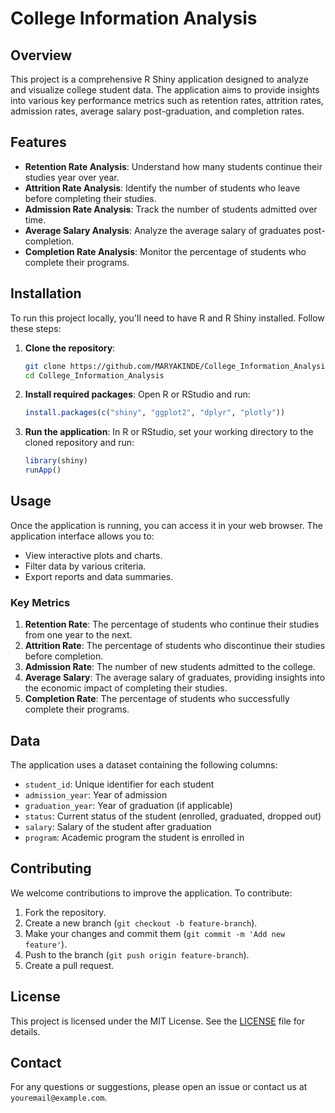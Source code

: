# College Information Analysis 

## Overview

This project is a comprehensive R Shiny application designed to analyze and visualize college student data. The application aims to provide insights into various key performance metrics such as retention rates, attrition rates, admission rates, average salary post-graduation, and completion rates.

## Features

- **Retention Rate Analysis**: Understand how many students continue their studies year over year.
- **Attrition Rate Analysis**: Identify the number of students who leave before completing their studies.
- **Admission Rate Analysis**: Track the number of students admitted over time.
- **Average Salary Analysis**: Analyze the average salary of graduates post-completion.
- **Completion Rate Analysis**: Monitor the percentage of students who complete their programs.

## Installation

To run this project locally, you'll need to have R and R Shiny installed. Follow these steps:

1. **Clone the repository**:
    ```sh
    git clone https://github.com/MARYAKINDE/College_Information_Analysis.git
    cd College_Information_Analysis
    ```

2. **Install required packages**:
    Open R or RStudio and run:
    ```r
    install.packages(c("shiny", "ggplot2", "dplyr", "plotly"))
    ```

3. **Run the application**:
    In R or RStudio, set your working directory to the cloned repository and run:
    ```r
    library(shiny)
    runApp()
    ```

## Usage

Once the application is running, you can access it in your web browser. The application interface allows you to:

- View interactive plots and charts.
- Filter data by various criteria.
- Export reports and data summaries.

### Key Metrics

1. **Retention Rate**: The percentage of students who continue their studies from one year to the next.
2. **Attrition Rate**: The percentage of students who discontinue their studies before completion.
3. **Admission Rate**: The number of new students admitted to the college.
4. **Average Salary**: The average salary of graduates, providing insights into the economic impact of completing their studies.
5. **Completion Rate**: The percentage of students who successfully complete their programs.

## Data

The application uses a dataset containing the following columns:

- `student_id`: Unique identifier for each student
- `admission_year`: Year of admission
- `graduation_year`: Year of graduation (if applicable)
- `status`: Current status of the student (enrolled, graduated, dropped out)
- `salary`: Salary of the student after graduation
- `program`: Academic program the student is enrolled in

## Contributing

We welcome contributions to improve the application. To contribute:

1. Fork the repository.
2. Create a new branch (`git checkout -b feature-branch`).
3. Make your changes and commit them (`git commit -m 'Add new feature'`).
4. Push to the branch (`git push origin feature-branch`).
5. Create a pull request.

## License

This project is licensed under the MIT License. See the [LICENSE](LICENSE) file for details.

## Contact

For any questions or suggestions, please open an issue or contact us at `youremail@example.com`.
